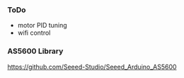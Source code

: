 ### ToDo
- motor PID tuning
- wifi control


### AS5600 Library
https://github.com/Seeed-Studio/Seeed_Arduino_AS5600
